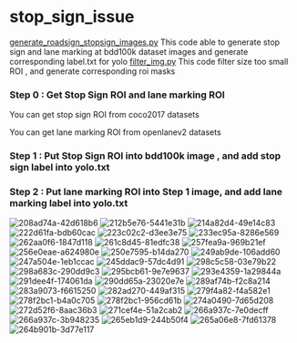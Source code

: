 # stop_sign_issue
[generate_roadsign_stopsign_images.py](./generate_roadsign_stopsign_images.py) This code able to generate stop sign and lane marking at bdd100k dataset images and generate corresponding label.txt for yolo 
[filter_img.py](./filter_img.py) This code filter size too small ROI , and generate corresponding roi masks

### Step 0 : Get Stop Sign ROI  and  lane marking ROI

  You can get stop sign ROI from  coco2017 datasets
  
  You can get lane marking ROI from openlanev2 datasets

### Step 1 : Put Stop Sign ROI into bdd100k image , and add stop sign label into yolo.txt
### Step 2 : Put lane marking ROI into  Step 1 image, and add lane marking label into yolo.txt

![208ad74a-42d618b6](https://github.com/cuteboyqq/stop_sign_issue/assets/58428559/885f59ef-4ce9-4be8-9ae6-cb598441a7e0)
![212b5e76-5441e31b](https://github.com/cuteboyqq/stop_sign_issue/assets/58428559/08af7e5c-fc1e-4766-8615-53afc350126d)
![214a82d4-49e14c83](https://github.com/cuteboyqq/stop_sign_issue/assets/58428559/caa06912-5ef6-45a5-a108-d83150733c6f)
![222d61fa-bdb60cac](https://github.com/cuteboyqq/stop_sign_issue/assets/58428559/c2f67a4f-1e85-4ab6-8a3c-3d8aefdaaac8)
![223c02c2-d3ee3e75](https://github.com/cuteboyqq/stop_sign_issue/assets/58428559/4ef9651f-c2b1-47d0-8869-41307d93bb61)
![233ec95a-8286e569](https://github.com/cuteboyqq/stop_sign_issue/assets/58428559/5ceb137a-47ff-4acd-b5a8-23dd934506da)
![262aa0f6-1847d118](https://github.com/cuteboyqq/stop_sign_issue/assets/58428559/806230b6-5400-4cbc-b49e-01d91b5a6dcd)
![261c8d45-81edfc38](https://github.com/cuteboyqq/stop_sign_issue/assets/58428559/e830feb7-04bb-4e93-b508-0b9971792d6b)
![257fea9a-969b21ef](https://github.com/cuteboyqq/stop_sign_issue/assets/58428559/9d1dff19-4d0b-448a-a70e-9265d2c996a7)
![256e0eae-a624980e](https://github.com/cuteboyqq/stop_sign_issue/assets/58428559/8abba3fd-e632-47b1-8a98-8dec3b1a489e)
![250e7595-b14da270](https://github.com/cuteboyqq/stop_sign_issue/assets/58428559/c4d849f1-6b03-4377-be70-b5bc5be29b4e)
![249ab9de-106add60](https://github.com/cuteboyqq/stop_sign_issue/assets/58428559/ae22f95a-7a64-4681-9c06-af81c4bcc762)
![247a504e-1eb1ccac](https://github.com/cuteboyqq/stop_sign_issue/assets/58428559/0d892a75-9bf7-4245-91cf-6925936a5bd9)
![245ddac9-57dc4d91](https://github.com/cuteboyqq/stop_sign_issue/assets/58428559/6adad45d-100e-4761-8c95-d8a6d24595e0)
![298c5c58-03e79b22](https://github.com/cuteboyqq/stop_sign_issue/assets/58428559/6a868c85-7396-4ea8-be6c-c23513295046)
![298a683c-290dd9c3](https://github.com/cuteboyqq/stop_sign_issue/assets/58428559/90365347-676a-4321-8488-7cd3d11de063)
![295bcb61-9e7e9637](https://github.com/cuteboyqq/stop_sign_issue/assets/58428559/25c5c0c6-d93f-4750-a9c2-6500be9db8ee)
![293e4359-1a29844a](https://github.com/cuteboyqq/stop_sign_issue/assets/58428559/29265e78-7973-4bd6-8e0d-6079f14d43c6)
![291dee4f-174061da](https://github.com/cuteboyqq/stop_sign_issue/assets/58428559/087579d4-a57c-4bd7-8a39-e50386626da4)
![290dd65a-23020e7e](https://github.com/cuteboyqq/stop_sign_issue/assets/58428559/ac837f86-5325-4eee-9e05-a5dc35ecb66a)
![289af74b-f2c8a214](https://github.com/cuteboyqq/stop_sign_issue/assets/58428559/cfafe972-6107-4231-bf99-705ea5fe5eda)
![283a9073-f6615250](https://github.com/cuteboyqq/stop_sign_issue/assets/58428559/8ee74d20-4dae-4e96-89c4-da12ee938090)
![282ad270-449af315](https://github.com/cuteboyqq/stop_sign_issue/assets/58428559/55b3d04e-91b3-46fb-a8c9-07ff4a9e320c)
![279f4a82-f4a582e1](https://github.com/cuteboyqq/stop_sign_issue/assets/58428559/89814fc1-512d-40b7-b741-c318853ead59)
![278f2bc1-b4a0c705](https://github.com/cuteboyqq/stop_sign_issue/assets/58428559/089ca740-ed32-4b21-be59-5e409b7b0b8a)
![278f2bc1-956cd61b](https://github.com/cuteboyqq/stop_sign_issue/assets/58428559/e36a73cd-f884-45a8-989d-6c382ddbb364)
![274a0490-7d65d208](https://github.com/cuteboyqq/stop_sign_issue/assets/58428559/3d1dc223-99e5-4930-868e-b25e6a5129ef)
![272d52f6-8aac36b3](https://github.com/cuteboyqq/stop_sign_issue/assets/58428559/483b2754-f30a-4f52-abf3-8df97d651425)
![271cef4e-51a2cab2](https://github.com/cuteboyqq/stop_sign_issue/assets/58428559/bfec34ea-835c-41bc-a18c-4a58dd85ce43)
![266a937c-7e0decff](https://github.com/cuteboyqq/stop_sign_issue/assets/58428559/5cf3e0ba-ade3-423e-afb9-15b521ce83e5)
![266a937c-3b948235](https://github.com/cuteboyqq/stop_sign_issue/assets/58428559/9fbd1961-4376-4833-82c1-3f3252704555)
![265eb1d9-244b50f4](https://github.com/cuteboyqq/stop_sign_issue/assets/58428559/a6fdfa11-74af-4c6c-8e24-5a3a516c0e1d)
![265a06e8-7fd61378](https://github.com/cuteboyqq/stop_sign_issue/assets/58428559/434842c9-0194-4130-819a-52b2382c92c3)
![264b901b-3d77e117](https://github.com/cuteboyqq/stop_sign_issue/assets/58428559/38feda9a-25e7-4fdc-9f5e-398316ef969d)

